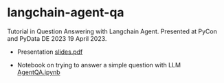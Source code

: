 # langchain-agent-qa
 Tutorial in Question Answering with Langchain Agent.
 Presented at PyCon and PyData DE 2023 19 April 2023.

- Presentation [slides.pdf]('slides.pdf)

- Notebook on trying to answer a simple question with LLM [AgentQA.ipynb](AgentQA.ipynb)


